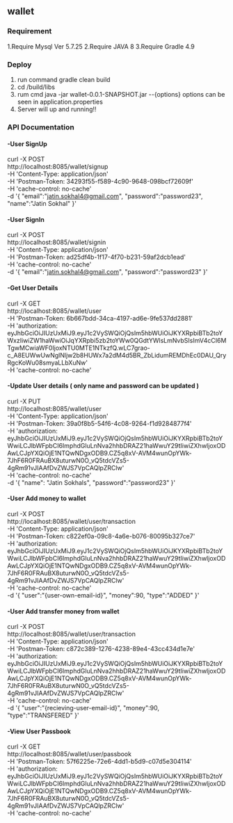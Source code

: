 ## wallet

### Requirement

1.Require Mysql Ver 5.7.25
2.Require JAVA 8 
3.Require Gradle 4.9

### Deploy

1. run command gradle clean build
2. cd /build/libs
3. rum cmd  java -jar wallet-0.0.1-SNAPSHOT.jar --{options}
    options can be seen in application.properties
4. Server will up and running!!

### API Documentation

#### -User SignUp 
  curl -X POST \
  http://localhost:8085/wallet/signup \
  -H 'Content-Type: application/json' \
  -H 'Postman-Token: 34293f55-f589-4c90-9648-098bcf72609f' \
  -H 'cache-control: no-cache' \
  -d '{
	"email":"jatin.sokhal4@gmail.com",
	"password":"password23",
	"name":"Jatin Sokhal"
}'

#### -User SignIn

curl -X POST \
  http://localhost:8085/wallet/signin \
  -H 'Content-Type: application/json' \
  -H 'Postman-Token: ad25df4b-1f17-4f70-b231-59af2dcb1ead' \
  -H 'cache-control: no-cache' \
  -d '{
	"email":"jatin.sokhal4@gmail.com",
	"password":"password23"
}'

#### -Get User Details

curl -X GET \
  http://localhost:8085/wallet/user \
  -H 'Postman-Token: 6b667bdd-34ca-4197-ad6e-9fe537dd2881' \
  -H 'authorization: eyJhbGciOiJIUzUxMiJ9.eyJ1c2VySWQiOjQsIm5hbWUiOiJKYXRpbiBTb2toYWxzIiwiZW1haWwiOiJqYXRpbi5zb2toYWw0QGdtYWlsLmNvbSIsImV4cCI6MTgwMCwiaWF0IjoxNTU0MTE1NTkzfQ.wLC7grao-c_A8EUWwUwNglNljw2b8HUWx7a2dM4d5BR_ZbLidumREMDhEc0DAU_QryRgcKoWu08smyaLLbXuNw' \
  -H 'cache-control: no-cache'
  
#### -Update User details ( only name and password can be updated ) 
curl -X PUT \
  http://localhost:8085/wallet/user \
  -H 'Content-Type: application/json' \
  -H 'Postman-Token: 39a0f8b5-54f6-4c08-9264-f1d9284877f4' \
  -H 'authorization: eyJhbGciOiJIUzUxMiJ9.eyJ1c2VySWQiOjQsIm5hbWUiOiJKYXRpbiBTb2toYWwiLCJlbWFpbCI6ImphdGluLnNva2hhbDRAZ21haWwuY29tIiwiZXhwIjoxODAwLCJpYXQiOjE1NTQwNDgxODB9.CZ5q8xV-AVM4wunOpYWk-7JhF6R0FRAuBX8uturwN0O_vQ5tdcVZs5-4gRm91vJIAAfDvZWJS7VpCAQlpZRClw' \
  -H 'cache-control: no-cache' \
  -d '{
        "name": "Jatin Sokhals",
        "password":"password23"
    }'
    
#### -User Add money to wallet

curl -X POST \
  http://localhost:8085/wallet/user/transaction \
  -H 'Content-Type: application/json' \
  -H 'Postman-Token: c822ef0a-09c8-4a6e-b076-80095b327ce7' \
  -H 'authorization: eyJhbGciOiJIUzUxMiJ9.eyJ1c2VySWQiOjQsIm5hbWUiOiJKYXRpbiBTb2toYWwiLCJlbWFpbCI6ImphdGluLnNva2hhbDRAZ21haWwuY29tIiwiZXhwIjoxODAwLCJpYXQiOjE1NTQwNDgxODB9.CZ5q8xV-AVM4wunOpYWk-7JhF6R0FRAuBX8uturwN0O_vQ5tdcVZs5-4gRm91vJIAAfDvZWJS7VpCAQlpZRClw' \
  -H 'cache-control: no-cache' \
  -d '{
	"user":"{user-own-email-id}",
	"money":90,
	"type":"ADDED"
}'

#### -User Add transfer money from wallet

curl -X POST \
  http://localhost:8085/wallet/user/transaction \
  -H 'Content-Type: application/json' \
  -H 'Postman-Token: c872c389-1276-4238-89e4-43cc434d1e7e' \
  -H 'authorization: eyJhbGciOiJIUzUxMiJ9.eyJ1c2VySWQiOjQsIm5hbWUiOiJKYXRpbiBTb2toYWwiLCJlbWFpbCI6ImphdGluLnNva2hhbDRAZ21haWwuY29tIiwiZXhwIjoxODAwLCJpYXQiOjE1NTQwNDgxODB9.CZ5q8xV-AVM4wunOpYWk-7JhF6R0FRAuBX8uturwN0O_vQ5tdcVZs5-4gRm91vJIAAfDvZWJS7VpCAQlpZRClw' \
  -H 'cache-control: no-cache' \
  -d '{
	"user":"{recieving-user-email-id}",
	"money":90,
	"type":"TRANSFERED"
}'

#### -View User Passbook
curl -X GET \
  http://localhost:8085/wallet/user/passbook \
  -H 'Postman-Token: 57f6225e-72e6-4dd1-b5d9-c07d5e304114' \
  -H 'authorization: eyJhbGciOiJIUzUxMiJ9.eyJ1c2VySWQiOjQsIm5hbWUiOiJKYXRpbiBTb2toYWwiLCJlbWFpbCI6ImphdGluLnNva2hhbDRAZ21haWwuY29tIiwiZXhwIjoxODAwLCJpYXQiOjE1NTQwNDgxODB9.CZ5q8xV-AVM4wunOpYWk-7JhF6R0FRAuBX8uturwN0O_vQ5tdcVZs5-4gRm91vJIAAfDvZWJS7VpCAQlpZRClw' \
  -H 'cache-control: no-cache'

